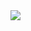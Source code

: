 <meta http-equiv="refresh" content="1;url=https://web.whatsapp.com/send?phone=8613188709023">
<a href="https://web.whatsapp.com/send?phone=8613188709023"><img src="https://aalux.ru/wp-content/uploads/2021/03/aalux.png">
